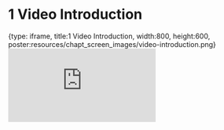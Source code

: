 # 1 Video Introduction
 
{type: iframe, title:1 Video Introduction, width:800, height:600, poster:resources/chapt_screen_images/video-introduction.png}
![](https://hutchdatascience.org/NIH_Data_Sharing/no_toc/video-introduction.html)
 

 

